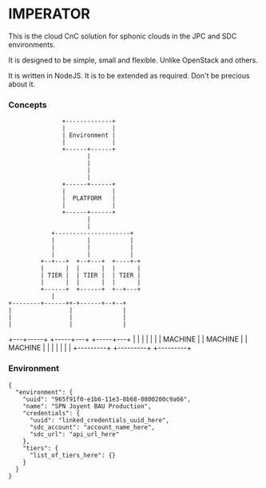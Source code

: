 # IMPERATOR

This is the cloud CnC solution for sphonic clouds in the JPC and SDC environments.

It is designed to be simple, small and flexible. Unlike OpenStack and others.

It is written in NodeJS. It is to be extended as required. Don't be precious about it.

### Concepts

                   +-------------+       
                   |             |       
                   | Environment |       
                   |             |       
                   +------+------+       
                          |              
                          |              
                          |              
                          |              
                   +------+------+       
                   |             |       
                   |  PLATFORM   |       
                   |             |       
                   +------+------+       
                          |              
                          |              
                +---------------------+  
                |         |           |  
                |         |           |  
                |         |           |  
             +--+---+  +--+---+  +----+-+
             |      |  |      |  |      |
             | TIER |  | TIER |  | TIER |
             |      |  |      |  |      |
             +------+  +------+  +--+---+
                |               
    +--------+------++-+------+--+--+    
    |                |              |    
    |                |              |    
    |                |              |    
+---+-----+    +-----+---+    +-----+---+
|         |    |         |    |         |
| MACHINE |    | MACHINE |    | MACHINE |
|         |    |         |    |         |
+---------+    +---------+    +---------+

### Environment

```node
{
  "environment": {
    "uuid": "965f91f0-e1b6-11e3-8b68-0800200c9a66",
    "name": "SPN Joyent BAU Production",
    "credentials": {
      "uuid": "linked_credentials_uuid_here",
      "sdc_account": "account_name_here",
      "sdc_url": "api_url_here"
    },
    "tiers": {
      "list_of_tiers_here": {}
    }
  }
}
```